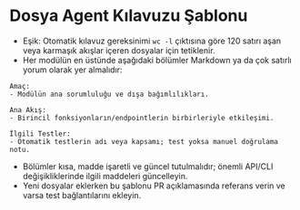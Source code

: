 # Dosya Agent Kılavuzu Şablonu

- Eşik: Otomatik kılavuz gereksinimi `wc -l` çıktısına göre 120 satırı aşan veya karmaşık
  akışlar içeren dosyalar için tetiklenir.
- Her modülün en üstünde aşağıdaki bölümler Markdown ya da çok satırlı yorum olarak
  yer almalıdır:

```
Amaç:
- Modülün ana sorumluluğu ve dışa bağımlılıkları.

Ana Akış:
- Birincil fonksiyonların/endpointlerin birbirleriyle etkileşimi.

İlgili Testler:
- Otomatik testlerin adı veya kapsamı; test yoksa manuel doğrulama notu.
```

- Bölümler kısa, madde işaretli ve güncel tutulmalıdır; önemli API/CLI değişikliklerinde
  ilgili maddeleri güncelleyin.
- Yeni dosyalar eklerken bu şablonu PR açıklamasında referans verin ve varsa test
  bağlantılarını ekleyin.
